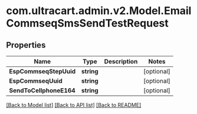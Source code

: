 # com.ultracart.admin.v2.Model.EmailCommseqSmsSendTestRequest
## Properties

Name | Type | Description | Notes
------------ | ------------- | ------------- | -------------
**EspCommseqStepUuid** | **string** |  | [optional] 
**EspCommseqUuid** | **string** |  | [optional] 
**SendToCellphoneE164** | **string** |  | [optional] 


[[Back to Model list]](../README.md#documentation-for-models) [[Back to API list]](../README.md#documentation-for-api-endpoints) [[Back to README]](../README.md)

